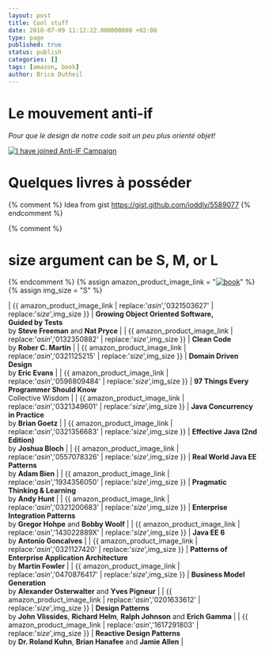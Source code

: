 ```yaml
---
layout: post
title: Cool stuff
date: 2010-07-09 11:12:22.000000000 +02:00
type: page
published: true
status: publish
categories: []
tags: [amazon, book]
author: Brice Dutheil
---
```

# Le mouvement anti-if

_Pour que le design de notre code soit un peu plus orienté objet!_

[![I have joined Anti-IF Campaign](http://antiifcampaign.com/assets/banner_ive-joined.gif)](http://www.antiifcampaign.com)


# Quelques livres à posséder

{% comment %}
Idea from gist https://gist.github.com/ioddly/5589077
{% endcomment %}

{% comment %}
# size argument can be S, M, or L
{% endcomment %}
{% assign amazon_product_image_link = "[![book](http://ws.assoc-amazon.com/widgets/q?_encoding=UTF8&ASIN=$asin$&Format=_$size$L110_&ID=AsinImage&MarketPlace=US&ServiceVersion=20070822&WS=1)](http://amazon.com/exec/obidos/ASIN/$asin$/)" %}
{% assign img_size = "S" %}

<div class="table-wrapper" markdown="block">

| {{ amazon_product_image_link | replace:'$asin$','0321503627' | replace:'$size$',img_size }} | **Growing Object Oriented Software,<br /> Guided by Tests** <br /> by **Steve Freeman** and **Nat Pryce** |
| {{ amazon_product_image_link | replace:'$asin$','0132350882' | replace:'$size$',img_size }} | **Clean Code** <br /> by **Rober C. Martin** |
| {{ amazon_product_image_link | replace:'$asin$','0321125215' | replace:'$size$',img_size }} | **Domain Driven Design** <br /> by **Eric Evans** |
| {{ amazon_product_image_link | replace:'$asin$','0596809484' | replace:'$size$',img_size }} | **97 Things Every Programmer Should Know** <br /> Collective Wisdom |
| {{ amazon_product_image_link | replace:'$asin$','0321349601' | replace:'$size$',img_size }} | **Java Concurrency in Practice** <br /> by **Brian Goetz** |
| {{ amazon_product_image_link | replace:'$asin$','0321356683' | replace:'$size$',img_size }} | **Effective Java (2nd Edition)** <br /> by **Joshua Bloch** |
| {{ amazon_product_image_link | replace:'$asin$','0557078326' | replace:'$size$',img_size }} | **Real World Java EE Patterns** <br /> by **Adam Bien** |
| {{ amazon_product_image_link | replace:'$asin$','1934356050' | replace:'$size$',img_size }} | **Pragmatic Thinking & Learning** <br /> by **Andy Hunt** |
| {{ amazon_product_image_link | replace:'$asin$','0321200683' | replace:'$size$',img_size }} | **Enterprise Integration Patterns** <br /> by **Gregor Hohpe** and **Bobby Woolf** |
| {{ amazon_product_image_link | replace:'$asin$','143022889X' | replace:'$size$',img_size }} | **Java EE 6** <br /> by **Antonio Goncalves** |
| {{ amazon_product_image_link | replace:'$asin$','0321127420' | replace:'$size$',img_size }} | **Patterns of Enterprise Application Architecture** <br /> by **Martin Fowler** |
| {{ amazon_product_image_link | replace:'$asin$','0470876417' | replace:'$size$',img_size }} | **Business Model Generation** <br /> by **Alexander Osterwalter** and **Yves Pigneur** |
| {{ amazon_product_image_link | replace:'$asin$','0201633612' | replace:'$size$',img_size }} | **Design Patterns** <br /> by **John Vlissides**, **Richard Helm**, **Ralph Johnson** and **Erich Gamma** |
| {{ amazon_product_image_link | replace:'$asin$','1617291803' | replace:'$size$',img_size }} | **Reactive Design Patterns** <br /> by **Dr. Roland Kuhn**, **Brian Hanafee** and **Jamie Allen** |

</div>
